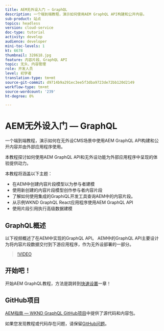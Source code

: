 ```yaml
---
title: AEM无外设入门 — GraphQL
description: 一个端到端教程，演示如何使用AEM GraphQL API构建和公开内容。
sub-product: 站点
topics: headless
version: cloud-service
doc-type: tutorial
activity: develop
audience: developer
mini-toc-levels: 1
kt: 6678
thumbnail: 328618.jpg
feature: 内容片段、GraphQL API
topic: 无头、内容管理
role: 开发人员
level: 初学者
translation-type: tm+mt
source-git-commit: d9714b9a291ec3ee5f3dba9723de72bb120d2149
workflow-type: tm+mt
source-wordcount: '239'
ht-degree: 0%

---
```



# AEM无外设入门 — GraphQL

一个端到端教程，演示如何在无外设CMS场景中使用AEM GraphQL API构建和公开内容并由外部应用程序使用。

本教程探讨如何使用AEM GraphQL API和无外设功能为外部应用程序中呈现的体验提供动力。

本教程将涵盖以下主题：

* 在AEM中创建内容片段模型以为参与者建模
* 使用新创建的内容片段模型创作参与者内容片段
* 了解如何使用集成的GraphiQL开发工具查询AEM中的内容片段。
* 从示例WKND GraphQL React应用程序使用AEM GraphQL API
* 使用片段引用执行高级数据建模

## GraphQL概述

以下视频概述了在AEM中实现的GraphQL API。 AEM中的GraphQL API主要设计为将内容片段数据交付到下游应用程序，作为无外设部署的一部分。

>[!VIDEO](https://video.tv.adobe.com/v/328618/?quality=12&learn=on)

## 开始吧！

开始AEM GraphQL教程，方法是跳转到[快速设置](./setup.md)一章！

## GitHub项目

[AEM指南 — WKND GraphQL GitHub项目](https://github.com/adobe/aem-guides-wknd-graphql)中提供了源代码和内容包。

如果您发现教程或代码存在问题，请保留[GitHub问题](https://github.com/adobe/aem-guides-wknd-graphql/issues)。

